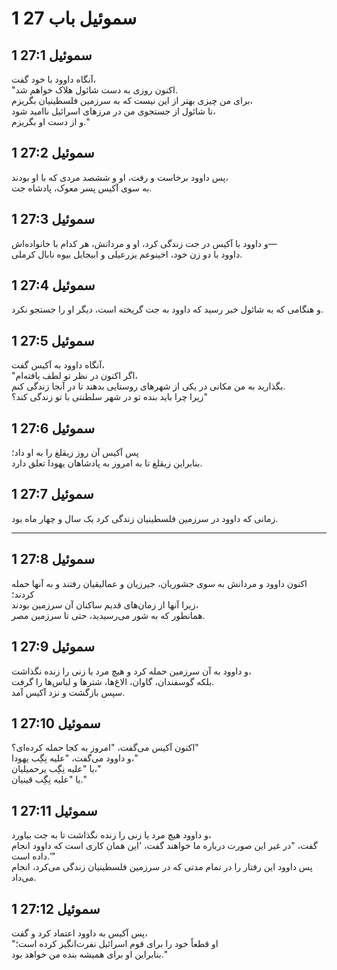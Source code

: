 # 1 سموئیل باب 27

## 1 سموئیل 27:1

آنگاه داوود با خود گفت،  
"اکنون روزی به دست شائول هلاک خواهم شد.  
برای من چیزی بهتر از این نیست که به سرزمین فلسطینیان بگریزم،  
تا شائول از جستجوی من در مرزهای اسرائیل ناامید شود،  
و از دست او بگریزم."

## 1 سموئیل 27:2

پس داوود برخاست و رفت، او و ششصد مردی که با او بودند،  
به سوی آکیس پسر معوک، پادشاه جت.

## 1 سموئیل 27:3

و داوود با آکیس در جت زندگی کرد، او و مردانش، هر کدام با خانواده‌اش—  
داوود با دو زن خود، اخینوعم یزرعیلی و ابیجایل بیوه نابال کرملی.

## 1 سموئیل 27:4

و هنگامی که به شائول خبر رسید که داوود به جت گریخته است، دیگر او را جستجو نکرد.

## 1 سموئیل 27:5

آنگاه داوود به آکیس گفت،  
"اگر اکنون در نظر تو لطف یافته‌ام،  
بگذارید به من مکانی در یکی از شهرهای روستایی بدهند تا در آنجا زندگی کنم.  
زیرا چرا باید بنده تو در شهر سلطنتی با تو زندگی کند؟"

## 1 سموئیل 27:6

پس آکیس آن روز زیقلغ را به او داد؛  
بنابراین زیقلغ تا به امروز به پادشاهان یهودا تعلق دارد.

## 1 سموئیل 27:7

زمانی که داوود در سرزمین فلسطینیان زندگی کرد یک سال و چهار ماه بود.

---

## 1 سموئیل 27:8

اکنون داوود و مردانش به سوی جشوریان، جیرزیان و عمالیقیان رفتند و به آنها حمله کردند؛  
زیرا آنها از زمان‌های قدیم ساکنان آن سرزمین بودند،  
همانطور که به شور می‌رسیدید، حتی تا سرزمین مصر.

## 1 سموئیل 27:9

و داوود به آن سرزمین حمله کرد و هیچ مرد یا زنی را زنده نگذاشت،  
بلکه گوسفندان، گاوان، الاغ‌ها، شترها و لباس‌ها را گرفت.  
سپس بازگشت و نزد آکیس آمد.

## 1 سموئیل 27:10

اکنون آکیس می‌گفت، "امروز به کجا حمله کرده‌ای؟"  
و داوود می‌گفت، "علیه نِگِب یهودا،"  
یا "علیه نِگِب یرحمیلیان،"  
یا "علیه نِگِب قینیان."

## 1 سموئیل 27:11

و داوود هیچ مرد یا زنی را زنده نگذاشت تا به جت بیاورد،  
گفت، "در غیر این صورت درباره ما خواهند گفت، 'این همان کاری است که داوود انجام داده است.'"  
پس داوود این رفتار را در تمام مدتی که در سرزمین فلسطینیان زندگی می‌کرد، انجام می‌داد.

## 1 سموئیل 27:12

پس آکیس به داوود اعتماد کرد و گفت،  
"او قطعاً خود را برای قوم اسرائیل نفرت‌انگیز کرده است؛  
بنابراین او برای همیشه بنده من خواهد بود."
